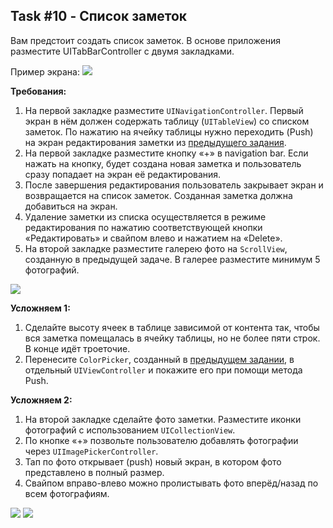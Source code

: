 ## Task #10 - Список заметок

Вам предстоит создать список заметок. В основе приложения разместите UITabBarController с двумя закладками.

Пример экрана:
![](images/sample_note_editing_screen.png)

**Требования:**

1. На первой закладке разместите `UINavigationController`. Первый экран в нём должен содержать таблицу (`UITableView`) со списком заметок. По нажатию на ячейку таблицы нужно переходить (Push) на экран редактирования заметки из [предыдущего задания](tasks/edit_screen.md).
2. На первой закладке разместите кнопку «+» в navigation bar. Если нажать на кнопку, будет создана новая заметка и пользователь сразу попадает на экран её редактирования.
3. После завершения редактирования пользователь закрывает экран и возвращается на список заметок. Созданная заметка должна добавиться на экран.
4. Удаление заметки из списка осуществляется в режиме редактирования по нажатию соответствующей кнопки «Редактировать» и свайпом влево и нажатием на «Delete».
5. На второй закладке разместите галерею фото на `ScrollView`, созданную в предыдущей задаче. В галерее разместите минимум 5 фотографий.

![](images/111.png)

**Усложняем 1:**

1. Сделайте высоту ячеек в таблице зависимой от контента так, чтобы вся заметка помещалась в ячейку таблицы, но не более пяти строк. В конце идёт троеточие.
2. Перенесите `ColorPicker`, созданный в [предыдущем задании](tasks/edit_screen.md), в отдельный `UIViewController` и покажите его при помощи метода Push.

**Усложняем 2:**

1. На второй закладке сделайте фото заметки. Разместите иконки фотографий с использованием `UICollectionView`.
2. По кнопке «+» позвольте пользователю добавлять фотографии через `UIImagePickerController`.
3. Тап по фото открывает (push) новый экран, в котором фото представлено в полный размер.
4. Свайпом вправо-влево можно пролистывать фото вперёд/назад по всем фотографиям.

![](images/33.png) ![](images/333.png)


